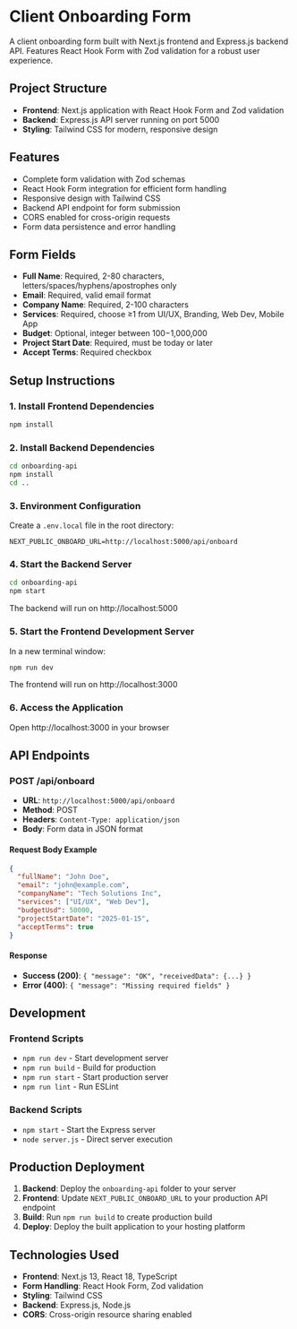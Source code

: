 # Client Onboarding Form

A client onboarding form built with Next.js frontend and Express.js backend API. Features React Hook Form with Zod validation for a robust user experience.

## Project Structure

- **Frontend**: Next.js application with React Hook Form and Zod validation
- **Backend**: Express.js API server running on port 5000
- **Styling**: Tailwind CSS for modern, responsive design

## Features

- Complete form validation with Zod schemas
- React Hook Form integration for efficient form handling
- Responsive design with Tailwind CSS
- Backend API endpoint for form submission
- CORS enabled for cross-origin requests
- Form data persistence and error handling

## Form Fields

- **Full Name**: Required, 2-80 characters, letters/spaces/hyphens/apostrophes only
- **Email**: Required, valid email format
- **Company Name**: Required, 2-100 characters
- **Services**: Required, choose ≥1 from UI/UX, Branding, Web Dev, Mobile App
- **Budget**: Optional, integer between $100-$1,000,000
- **Project Start Date**: Required, must be today or later
- **Accept Terms**: Required checkbox

## Setup Instructions

### 1. Install Frontend Dependencies
```bash
npm install
```

### 2. Install Backend Dependencies
```bash
cd onboarding-api
npm install
cd ..
```

### 3. Environment Configuration
Create a `.env.local` file in the root directory:
```env
NEXT_PUBLIC_ONBOARD_URL=http://localhost:5000/api/onboard
```

### 4. Start the Backend Server
```bash
cd onboarding-api
npm start
```
The backend will run on http://localhost:5000

### 5. Start the Frontend Development Server
In a new terminal window:
```bash
npm run dev
```
The frontend will run on http://localhost:3000

### 6. Access the Application
Open http://localhost:3000 in your browser

## API Endpoints

### POST /api/onboard
- **URL**: `http://localhost:5000/api/onboard`
- **Method**: POST
- **Headers**: `Content-Type: application/json`
- **Body**: Form data in JSON format

#### Request Body Example
```json
{
  "fullName": "John Doe",
  "email": "john@example.com",
  "companyName": "Tech Solutions Inc",
  "services": ["UI/UX", "Web Dev"],
  "budgetUsd": 50000,
  "projectStartDate": "2025-01-15",
  "acceptTerms": true
}
```

#### Response
- **Success (200)**: `{ "message": "OK", "receivedData": {...} }`
- **Error (400)**: `{ "message": "Missing required fields" }`

## Development

### Frontend Scripts
- `npm run dev` - Start development server
- `npm run build` - Build for production
- `npm run start` - Start production server
- `npm run lint` - Run ESLint

### Backend Scripts
- `npm start` - Start the Express server
- `node server.js` - Direct server execution

## Production Deployment

1. **Backend**: Deploy the `onboarding-api` folder to your server
2. **Frontend**: Update `NEXT_PUBLIC_ONBOARD_URL` to your production API endpoint
3. **Build**: Run `npm run build` to create production build
4. **Deploy**: Deploy the built application to your hosting platform

## Technologies Used

- **Frontend**: Next.js 13, React 18, TypeScript
- **Form Handling**: React Hook Form, Zod validation
- **Styling**: Tailwind CSS
- **Backend**: Express.js, Node.js
- **CORS**: Cross-origin resource sharing enabled
